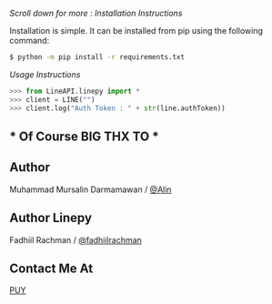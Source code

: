 *Scroll down for more*
:
*Installation Instructions*

Installation is simple. It can be installed from pip using the following command:
```sh
$ python -m pip install -r requirements.txt
```

*Usage Instructions*

```python
>>> from LineAPI.linepy import *
>>> client = LINE("")
>>> client.log("Auth Token : " + str(line.authToken))
```


## * Of Course BIG THX TO *

## Author
Muhammad Mursalin Darmamawan / [@Alin](https://line.me/t/p/~muhmursalind)

## Author Linepy
Fadhiil Rachman / [@fadhiilrachman](https://www.instagram.com/fadhiilrachman)



## Contact Me At
[PUY](https://line.me/ti/p/~yapuy)
